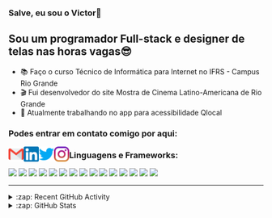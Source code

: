 ### Salve, eu sou o Victor👋

## Sou um programador Full-stack e designer de telas nas horas vagas😎

- 📚 Faço o curso Técnico de Informática para Internet no IFRS - Campus Rio Grande
- 🎬 Fui desenvolvedor do site Mostra de Cinema Latino-Americana de Rio Grande
- 🦽 Atualmente trabalhando no app para acessibilidade Qlocal

### Podes entrar em contato comigo por aqui:

[<img align="left" width="30px" src="https://github.com/VictorAmaral22/VictorAmaral22/blob/master/gmail.png" />][email]
[<img align="left" width="30px" src="https://github.com/VictorAmaral22/VictorAmaral22/blob/master/linkedin.png" />][linkedin]
[<img align="left" width="30px" src="https://github.com/VictorAmaral22/VictorAmaral22/blob/master/twitter.png" />][twitter]
[<img align="left" width="30px" src="https://github.com/VictorAmaral22/VictorAmaral22/blob/master/instagram.png" />][instagram]

### Linguagens e Frameworks:


[<img src="https://img.shields.io/badge/react_native-%2320232a.svg?style=for-the-badge&logo=react&logoColor=%2361DAFB" />][reactnative]
[<img src="https://img.shields.io/badge/react-%2320232a.svg?style=for-the-badge&logo=react&logoColor=%2361DAFB" />][react]
[<img src="https://img.shields.io/badge/javascript-%23323330.svg?style=for-the-badge&logo=javascript&logoColor=%23F7DF1E" />][js]
[<img src="https://img.shields.io/badge/node.js-6DA55F?style=for-the-badge&logo=node.js&logoColor=white" />][node]
<img src="https://img.shields.io/badge/expo-1C1E24?style=for-the-badge&logo=expo&logoColor=#D04A37" />
[<img src="https://img.shields.io/badge/php-%23777BB4.svg?style=for-the-badge&logo=php&logoColor=white" />][php]
[<img src="https://img.shields.io/badge/mysql-%2300f.svg?style=for-the-badge&logo=mysql&logoColor=white" />][mysql]
<img src="https://img.shields.io/badge/postgres-%23316192.svg?style=for-the-badge&logo=postgresql&logoColor=white" />
<img src="https://img.shields.io/badge/sqlite-%2307405e.svg?style=for-the-badge&logo=sqlite&logoColor=white" />
[<img src="https://img.shields.io/badge/html5-%23E34F26.svg?style=for-the-badge&logo=html5&logoColor=white" />][html5]
<img src="https://img.shields.io/badge/Pug-FFF?style=for-the-badge&logo=pug&logoColor=A86454" />
[<img src="https://img.shields.io/badge/css3-%231572B6.svg?style=for-the-badge&logo=css3&logoColor=white" />][css]
<img src="https://img.shields.io/badge/Insomnia-black?style=for-the-badge&logo=insomnia&logoColor=5849BE" />
<img src="https://img.shields.io/badge/figma-%23F24E1E.svg?style=for-the-badge&logo=figma&logoColor=white" />
[<img src="https://img.shields.io/badge/git-%23F05033.svg?style=for-the-badge&logo=git&logoColor=white" />][git]

---

<details>
  <summary>:zap: Recent GitHub Activity</summary>
  
<!--START_SECTION:activity-->
1. 🗣 Commented on [#2](https://github.com/codeSTACKr/portfolio-sass/issues/2) in [codeSTACKr/portfolio-sass](https://github.com/codeSTACKr/portfolio-sass)
2. ❗️ Closed issue [#2](https://github.com/codeSTACKr/portfolio-sass/issues/2) in [codeSTACKr/portfolio-sass](https://github.com/codeSTACKr/portfolio-sass)
3. ❌ Closed PR [#11](https://github.com/codeSTACKr/free-developer-resources/pull/11) in [codeSTACKr/free-developer-resources](https://github.com/codeSTACKr/free-developer-resources)
4. 🗣 Commented on [#11](https://github.com/codeSTACKr/free-developer-resources/issues/11) in [codeSTACKr/free-developer-resources](https://github.com/codeSTACKr/free-developer-resources)
5. 🎉 Merged PR [#10](https://github.com/codeSTACKr/free-developer-resources/pull/10) in [codeSTACKr/free-developer-resources](https://github.com/codeSTACKr/free-developer-resources)
<!--END_SECTION:activity-->

</details>

<details>
  <summary>:zap: GitHub Stats</summary>

  <img align="left" alt="codeSTACKr's GitHub Stats" src="https://github-readme-stats.codestackr.vercel.app/api?username=codeSTACKr&show_icons=true&hide_border=true" />

</details>

[email]: mailto:victortavamaral@gmail.com
[twitter]: https://twitter.com/VictorA97622430
[instagram]: https://www.instagram.com/victortamaral/
[linkedin]: https://www.linkedin.com/in/victor-tavares-do-amaral-621376208/

[js]: https://github.com/VictorAmaral22/POO_Js
[node]: https://github.com/VictorAmaral22/nodejs-studies
[css]: https://github.com/VictorAmaral22/HTML-CSS
[html5]: https://github.com/VictorAmaral22/HTML-CSS
[react]: https://github.com/VictorAmaral22/reactJs
[reactnative]: https://github.com/VictorAmaral22/ReactNative
[sql]: https://github.com/VictorAmaral22/MySQL
[mysql]: https://github.com/VictorAmaral22/MySQL
[php]: https://github.com/VictorAmaral22/php-nodestudio
[git]: https://github.com/VictorAmaral22/Git-cheats
